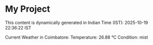 # My Project

This content is dynamically generated in Indian Time (IST): 2025-10-19 22:36:22 IST


Current Weather in Coimbatore:
Temperature: 26.88 °C
Condition: mist
